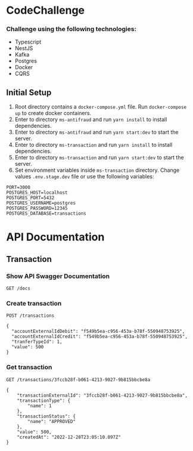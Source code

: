 # CodeChallenge
### Challenge using the following technologies:
- Typescript
- NestJS
- Kafka
- Postgres
- Docker
- CQRS

## Initial Setup

1. Root directory contains a `docker-compose.yml` file. Run `docker-compose up` to create docker containers.
2. Enter to directory `ms-antifraud` and run `yarn install` to install dependencies.
3. Enter to directory `ms-antifraud` and run `yarn start:dev` to start the server.
4. Enter to directory `ms-transaction` and run `yarn install` to install dependencies.
5. Enter to directory `ms-transaction` and run `yarn start:dev` to start the server.
6. Set environment variables inside `ms-transaction` directory. Change values `.env.stage.dev` file or use the following variables:

```
PORT=3000
POSTGRES_HOST=localhost
POSTGRES_PORT=5432
POSTGRES_USERNAME=postgres
POSTGRES_PASSWORD=12345
POSTGRES_DATABASE=transactions
```

# API Documentation

## Transaction

### Show API Swagger Documentation

```
GET /docs
```

### Create transaction
```
POST /transactions
```
```
{
  "accountExternalIdDebit": "f549b5ea-c956-453a-b78f-550948753925",
  "accountExternalIdCredit": "f549b5ea-c956-453a-b78f-550948753925",
  "tranferTypeId": 1,
  "value": 500
}
```


### Get transaction
```
GET /transactions/3fccb28f-b061-4213-9027-9b815bbcbe8a
```
```
{
    "transactionExternalId": "3fccb28f-b061-4213-9027-9b815bbcbe8a",
    "transactionType": {
        "name": 1
    },
    "transactionStatus": {
        "name": "APPROVED"
    },
    "value": 500,
    "createdAt": "2022-12-28T23:05:10.097Z"
}
```
